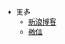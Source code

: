 - 更多
  - [新浪博客](//blog.sina.com.cn/u/1803968562)  
  - [微信](https://runcoding.github.io/wiki/dist/use/wechat.jpg) 